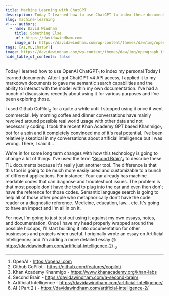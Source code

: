 ```yaml
---
title: Machine Learning with ChatGPT
description: Today I learned how to use ChatGPT to index these documents.
slug: machine-learning
<!--- authors:
  - name: David Windham
    title: Something Else
    url: https://davidawindham.com
    image_url: https://davidawindham.com/wp-content/themes/daw/img/opengraph_image.jpg -->
tags: [AI,ML,ChatGPT]
image: https://davidawindham.com/wp-content/themes/daw/img/opengraph_image.jpg
hide_table_of_contents: false
---
```


Today I learned how to use OpenAI ChatGPT<sub>1</sub> to index my personal Today I learned documents.  After I got ChatGPT v4 API access, I applied it to my markdown documents to gave me semantic search capabilities and the ability to interact with the model within my own documentation. I've had a bunch of discussions recently about using it for various purposes and I've been exploring those.

<!--truncate-->

I used Github CoPilot<sub>2</sub> for a quite a while until I stopped using it once it went commercial. My morning coffee and dinner conversations have mainly revolved around possible real world usage with other data and not necessarily coding. I took the recent Khan Academy GPT based Khanmigo<sub>3</sub> bot for a spin and it completely convinced me of it's real potential. I've been relatively skeptical in my conversations about artificial intelligence but I was wrong. There, I said it...

We're in for some long term changes with how this technology is going to change a lot of things.  I've used the term '[Second Brain](https://davidawindham.com/a-second-brain/)'<sub>4</sub> to describe these TIL documents because it's really just another tool. The difference is that this tool is going to be much more easily used and customizable to a bunch of different applications. For instance: Your car already has machine readable codes that can diagnose and troubleshoot issues. The problem is that most people don't have the tool to plug into the car and even then don't have the reference for those codes. Semantic language search is going to help all of those other people who metaphorically don't have the code reader or a diagnostic reference. Medicine, education, law... etc. It's going to have an impact and I'm all in on it.

For now, I'm going to just test out using it against my own essays, notes, and documentation. Once I have my head properly wrapped around the possible hiccups, I'll start building it into documentation for other businesses and projects when useful. I originally wrote an essay on Artificial Intelligence<sub>5</sub> and I'm adding a more detailed essay @ https://davidawindham.com/artificial-intelligence-2/ <sub>6</sub>

---

1. OpenAI - https://openai.com
2. Github CoPilot - https://github.com/features/copilot/
3. Khan Academy Khanmigo - https://www.khanacademy.org/khan-labs
4. Second Brain - https://davidawindham.com/a-second-brain/
5. Artificial Intelligence - https://davidawindham.com/artificial-intelligence/
6. AI ( Part 2 ) - https://davidawindham.com/artificial-intelligence-2/
